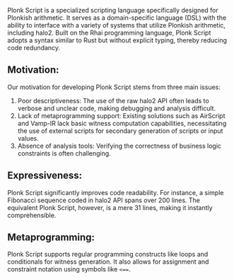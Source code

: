 
Plonk Script is a specialized scripting language specifically designed for Plonkish arithmetic. It serves as a domain-specific language (DSL) with the ability to interface with a variety of systems that utilize Plonkish arithmetic, including halo2. Built on the Rhai programming language, Plonk Script adopts a syntax similar to Rust but without explicit typing, thereby reducing code redundancy.

## Motivation:

Our motivation for developing Plonk Script stems from three main issues:
1. Poor descriptiveness: The use of the raw halo2 API often leads to verbose and unclear code, making debugging and analysis difficult.
2. Lack of metaprogramming support: Existing solutions such as AirScript and Vamp-IR lack basic witness computation capabilities, necessitating the use of external scripts for secondary generation of scripts or input values.
3. Absence of analysis tools: Verifying the correctness of business logic constraints is often challenging.

## Expressiveness:

Plonk Script significantly improves code readability. For instance, a simple Fibonacci sequence coded in halo2 API spans over 200 lines. The equivalent Plonk Script, however, is a mere 31 lines, making it instantly comprehensible.

## Metaprogramming:

Plonk Script supports regular programming constructs like loops and conditionals for witness generation. It also allows for assignment and constraint notation using symbols like `<==`.